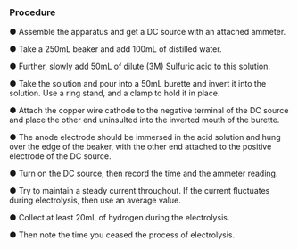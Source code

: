 ### Procedure
●	Assemble the apparatus and get a DC source with an attached ammeter.

●	Take a 250mL beaker and add 100mL of distilled water.

●	Further, slowly add 50mL of dilute (3M) Sulfuric acid to this solution.

●	Take the solution and pour into a 50mL burette and invert it into the solution. Use a ring stand, and a clamp to hold it in place.

●	Attach the copper wire cathode to the negative terminal of the DC source and place the other end uninsulted into the inverted mouth of the burette.

●	The anode electrode should be immersed in the acid solution and hung over the edge of the beaker, with the other end attached to the positive electrode of the DC source.

●	Turn on the DC source, then record the time and the ammeter reading.

●	Try to maintain a steady current throughout. If the current fluctuates during electrolysis, then use an average value.

●	Collect at least 20mL of hydrogen during the electrolysis.

●	Then note the time you ceased the process of electrolysis.

